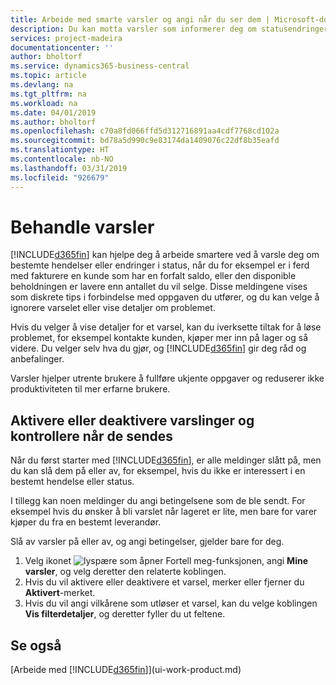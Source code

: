 ```yaml
---
title: Arbeide med smarte varsler og angi når du ser dem | Microsoft-dokumentasjon
description: Du kan motta varsler som informerer deg om statusendringer eller hendelser, for eksempel en forfalt saldo eller lav beholdning.
services: project-madeira
documentationcenter: ''
author: bholtorf
ms.service: dynamics365-business-central
ms.topic: article
ms.devlang: na
ms.tgt_pltfrm: na
ms.workload: na
ms.date: 04/01/2019
ms.author: bholtorf
ms.openlocfilehash: c70a8fd066ffd5d312716891aa4cdf7768cd102a
ms.sourcegitcommit: bd78a5d990c9e83174da1409076c22df8b35eafd
ms.translationtype: HT
ms.contentlocale: nb-NO
ms.lasthandoff: 03/31/2019
ms.locfileid: "926679"
---
```

# <a name="managing-notifications"></a>Behandle varsler
[!INCLUDE[d365fin](includes/d365fin_md.md)] kan hjelpe deg å arbeide smartere ved å varsle deg om bestemte hendelser eller endringer i status, når du for eksempel er i ferd med fakturere en kunde som har en forfalt saldo, eller den disponible beholdningen er lavere enn antallet du vil selge. Disse meldingene vises som diskrete tips i forbindelse med oppgaven du utfører, og du kan velge å ignorere varselet eller vise detaljer om problemet.  

Hvis du velger å vise detaljer for et varsel, kan du iverksette tiltak for å løse problemet, for eksempel kontakte kunden, kjøper mer inn på lager og så videre. Du velger selv hva du gjør, og [!INCLUDE[d365fin](includes/d365fin_md.md)] gir deg råd og anbefalinger.  

Varsler hjelper utrente brukere å fullføre ukjente oppgaver og reduserer ikke produktiviteten til mer erfarne brukere.  

## <a name="to-turn-notifications-on-or-off-and-control-when-they-are-sent"></a>Aktivere eller deaktivere varslinger og kontrollere når de sendes
Når du først starter med [!INCLUDE[d365fin](includes/d365fin_md.md)], er alle meldinger slått på, men du kan slå dem på eller av, for eksempel, hvis du ikke er interessert i en bestemt hendelse eller status.  

I tillegg kan noen meldinger du angi betingelsene som de ble sendt. For eksempel hvis du ønsker å bli varslet når lageret er lite, men bare for varer kjøper du fra en bestemt leverandør.  

Slå av varsler på eller av, og angi betingelser, gjelder bare for deg.  

1. Velg ikonet ![lyspære som åpner Fortell meg-funksjonen](media/ui-search/search_small.png "Fortell hva du vil gjøre"), angi **Mine varsler**, og velg deretter den relaterte koblingen.
2. Hvis du vil aktivere eller deaktivere et varsel, merker eller fjerner du **Aktivert**-merket.
3. Hvis du vil angi vilkårene som utløser et varsel, kan du velge koblingen **Vis filterdetaljer**, og deretter fyller du ut feltene.  

## <a name="see-also"></a>Se også
[Arbeide med [!INCLUDE[d365fin](includes/d365fin_md.md)]](ui-work-product.md)
